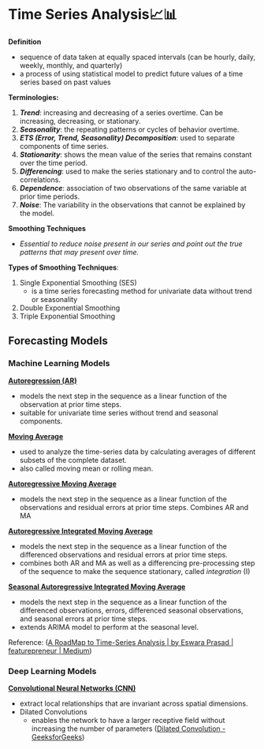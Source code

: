 
# Time Series Analysis📈📊

**Definition**
- sequence of data taken at equally spaced intervals (can be hourly, daily, weekly, monthly, and quarterly)
- a process of using statistical model to predict future values of a time series based on past values

 **Terminologies:**
1. ***Trend***: increasing and decreasing of a series overtime. Can be increasing, decreasing, or stationary.
2. ***Seasonality***: the repeating patterns or cycles of behavior overtime.
3. ***ETS (Error, Trend, Seasonality) Decomposition***: used to separate components of time series.
4. ***Stationarity***: shows the mean value of the series that remains constant over the time period.
5. ***Differencing***: used to make the series stationary and to control the auto-correlations.
6. ***Dependence***: association of two observations of the same variable at prior time periods.
7. ***Noise***: The variability in the observations that cannot be explained by the model.

**Smoothing Techniques**
- *Essential to reduce noise present in our series and point out the true patterns that may present over time.*

**Types of Smoothing Techniques**:
1. Single Exponential Smoothing (SES)
	- is a time series forecasting method for univariate data without trend or seasonality
2. Double Exponential Smoothing
3. Triple Exponential Smoothing

## Forecasting Models

### **Machine Learning Models**

**[Autoregression (AR)](Autoregression%20(AR).md)**
- models the next step in the sequence as a linear function of the observation at prior time steps.
- suitable for univariate time series without trend and seasonal components.

**[Moving Average](Moving%20Average.md)**
- used to analyze the time-series data by calculating averages of different subsets of the complete dataset.
- also called moving mean or rolling mean.

**[Autoregressive Moving Average](Autoregressive%20Moving%20Average.md)**
- models the next step in the sequence as a linear function of the observations and residual errors at prior time steps. Combines AR and MA

**[Autoregressive Integrated Moving Average](Autoregressive%20Integrated%20Moving%20Average.md)**
- models the next step in the sequence as a linear function of the differenced observations and residual errors at prior time steps.
- combines both AR and MA as well as a differencing pre-processing step of the sequence to make the sequence stationary, called *integration* (I)

**[Seasonal Autoregressive Integrated Moving Average](Seasonal%20Autoregressive%20Integrated%20Moving%20Average.md)**
- models the next step in the sequence as a linear function of the differenced observations, errors, differenced seasonal observations, and seasonal errors at prior time steps.
- extends ARIMA model to perform at the seasonal level.

Reference: ([A RoadMap to Time-Series Analysis | by Eswara Prasad | featurepreneur | Medium](https://medium.com/featurepreneur/a-roadmap-for-time-series-analysis-3faf49b2126))
### Deep Learning Models

**[Convolutional Neural Networks (CNN)](Convolutional%20Neural%20Networks%20(CNN).md)**
- extract local relationships that are invariant across spatial dimensions.
- Dilated Convolutions
	- enables the network to have a larger receptive field without increasing the number of parameters ([Dilated Convolution - GeeksforGeeks](https://www.geeksforgeeks.org/dilated-convolution/))



